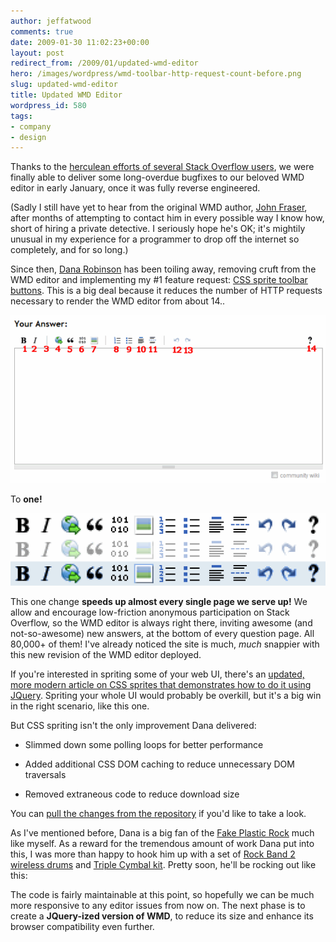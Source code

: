 ```yaml
---
author: jeffatwood
comments: true
date: 2009-01-30 11:02:23+00:00
layout: post
redirect_from: /2009/01/updated-wmd-editor
hero: /images/wordpress/wmd-toolbar-http-request-count-before.png
slug: updated-wmd-editor
title: Updated WMD Editor
wordpress_id: 580
tags:
- company
- design
---
```



Thanks to the [herculean efforts of several Stack Overflow users](http://blog.stackoverflow.com/2009/01/wmd-editor-reverse-engineered/), we were finally able to deliver some long-overdue bugfixes to our beloved WMD editor in early January, once it was fully reverse engineered.



(Sadly I still have yet to hear from the original WMD author, [John Fraser](http://attacklab.net/), after months of attempting to contact him in every possible way I know how, short of hiring a private detective. I seriously hope he's OK; it's mightily unusual in my experience for a programmer to drop off the internet so completely, and for so long.)



Since then, [Dana Robinson](http://stackoverflow.com/users/3161/dana) has been toiling away, removing cruft from the WMD editor and implementing my #1 feature request: [CSS sprite toolbar buttons](http://www.alistapart.com/articles/sprites/). This is a big deal because it reduces the number of HTTP requests necessary to render the WMD editor from about 14..



![wmd-toolbar-http-request-count-before](/images/wordpress/wmd-toolbar-http-request-count-before.png)



To **one!**



![wmd-buttons-sprites-large](/images/wordpress/wmd-buttons-sprites-large.png)



This one change **speeds up almost every single page we serve up!** We allow and encourage low-friction anonymous participation on Stack Overflow, so the WMD editor is always right there, inviting awesome (and not-so-awesome) new answers, at the bottom of every question page. All 80,000+ of them! I've already noticed the site is much, _much_ snappier with this new revision of the WMD editor deployed.



If you're interested in spriting some of your web UI, there's an [updated, more modern article on CSS sprites that demonstrates how to do it using JQuery](http://www.alistapart.com/articles/sprites2). Spriting your whole UI would probably be overkill, but it's a big win in the right scenario, like this one.



But CSS spriting isn't the only improvement Dana delivered:







  * Slimmed down some polling loops for better performance

  * Added additional CSS DOM caching to reduce unnecessary DOM traversals

  * Removed extraneous code to reduce download size




You can [pull the changes from the repository](http://code.google.com/p/wmd-new/) if you'd like to take a look.



As I've mentioned before, Dana is a big fan of the [Fake Plastic Rock](http://www.fakeplasticrock.com/) much like myself. As a reward for the tremendous amount of work Dana put into this, I was more than happy to hook him up with a set of [Rock Band 2 wireless drums](http://www.amazon.com/gp/search?ie=UTF8&keywords=rock%20band%202%20drums&tag=codinghorror-20&index=videogames&linkCode=ur2&camp=1789&creative=9325) and [Triple Cymbal kit](http://www.amazon.com/dp/B001G57Y02/?tag=codinghorror-20). Pretty soon, he'll be rocking out like this:










The code is fairly maintainable at this point, so hopefully we can be much more responsive to any editor issues from now on. The next phase is to create a **JQuery-ized version of WMD**, to reduce its size and enhance its browser compatibility even further.

